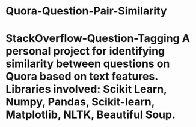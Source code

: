 # Quora-Question-Pair-Similarity
# StackOverflow-Question-Tagging A personal project for identifying similarity between questions on Quora based on text features.  Libraries involved: Scikit Learn, Numpy, Pandas, Scikit-learn, Matplotlib, NLTK, Beautiful Soup.
